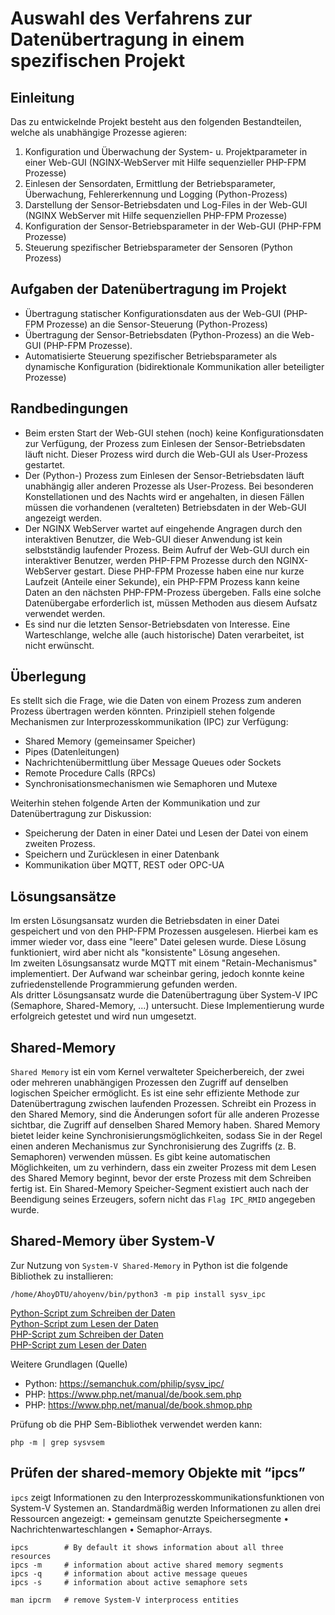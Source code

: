 # Auswahl des Verfahrens zur Datenübertragung in einem spezifischen Projekt

## Einleitung
Das zu entwickelnde Projekt besteht aus den folgenden Bestandteilen, welche als unabhängige Prozesse agieren:
1. Konfiguration und Überwachung der System- u. Projektparameter in einer Web-GUI (NGINX-WebServer mit Hilfe sequenzieller PHP-FPM Prozesse) 
1. Einlesen der Sensordaten, Ermittlung der Betriebsparameter, Überwachung, Fehlererkennung und Logging (Python-Prozess)
1. Darstellung der Sensor-Betriebsdaten und Log-Files in der Web-GUI (NGINX WebServer mit Hilfe sequenziellen PHP-FPM Prozesse) 
1. Konfiguration der Sensor-Betriebsparameter in der Web-GUI (PHP-FPM Prozesse)
1. Steuerung spezifischer Betriebsparameter der Sensoren (Python Prozess)

## Aufgaben der Datenübertragung im Projekt
* Übertragung statischer Konfigurationsdaten aus der Web-GUI (PHP-FPM Prozesse) an die Sensor-Steuerung (Python-Prozess)
* Übertragung der Sensor-Betriebsdaten (Python-Prozess) an die Web-GUI (PHP-FPM Prozesse).
* Automatisierte Steuerung spezifischer Betriebsparameter als dynamische Konfiguration (bidirektionale Kommunikation aller beteiligter Prozesse)

## Randbedingungen
* Beim ersten Start der Web-GUI stehen (noch) keine Konfigurationsdaten zur Verfügung, der Prozess zum Einlesen der Sensor-Betriebsdaten läuft nicht. Dieser Prozess wird durch die Web-GUI als User-Prozess gestartet.
* Der (Python-) Prozess zum Einlesen der Sensor-Betriebsdaten läuft unabhängig aller anderen Prozesse als User-Prozess. Bei besonderen Konstellationen und des Nachts wird er angehalten, in diesen Fällen müssen die vorhandenen (veralteten) Betriebsdaten in der Web-GUI angezeigt werden.
* Der NGINX WebServer wartet auf eingehende Angragen durch den interaktiven Benutzer, die Web-GUI dieser Anwendung ist kein selbstständig laufender Prozess. Beim Aufruf der Web-GUI durch ein interaktiver Benutzer, werden PHP-FPM Prozesse durch den NGINX-WebServer gestart. Diese PHP-FPM Prozesse haben eine nur kurze Laufzeit (Anteile einer Sekunde), ein PHP-FPM Prozess kann keine Daten an den nächsten PHP-FPM-Prozess übergeben. Falls eine solche Datenübergabe erforderlich ist, müssen Methoden aus diesem Aufsatz verwendet werden.
* Es sind nur die letzten Sensor-Betriebsdaten von Interesse. Eine Warteschlange, welche alle (auch historische) Daten verarbeitet, ist nicht erwünscht.

## Überlegung
Es stellt sich die Frage, wie die Daten von einem Prozess zum anderen Prozess übertragen werden könnten.
Prinzipiell stehen folgende Mechanismen zur Interprozesskommunikation (IPC) zur Verfügung:
* Shared Memory (gemeinsamer Speicher)
* Pipes (Datenleitungen)
* Nachrichtenübermittlung über Message Queues oder Sockets
* Remote Procedure Calls (RPCs)
* Synchronisationsmechanismen wie Semaphoren und Mutexe

Weiterhin stehen folgende Arten der Kommunikation und zur Datenübertragung zur Diskussion:
* Speicherung der Daten in einer Datei und Lesen der Datei von einem zweiten Prozess.
* Speichern und Zurücklesen in einer Datenbank
* Kommunikation über MQTT, REST oder OPC-UA

## Lösungsansätze
Im ersten Lösungsansatz wurden die Betriebsdaten in einer Datei gespeichert und von den PHP-FPM Prozessen ausgelesen. Hierbei kam es immer wieder vor, dass eine "leere" Datei gelesen wurde. Diese Lösung funktioniert, wird aber nicht als "konsistente" Lösung angesehen.  
Im zweiten Lösungsansatz wurde MQTT mit einem "Retain-Mechanismus" implementiert. Der Aufwand war scheinbar gering, jedoch konnte keine zufriedenstellende Programmierung gefunden werden.  
Als dritter Lösungsansatz wurde die Datenübertragung über System-V IPC (Semaphore, Shared-Memory, ...) untersucht. Diese Implementierung wurde erfolgreich getestet und wird nun umgesetzt.

## Shared-Memory
`Shared Memory` ist ein vom Kernel verwalteter Speicherbereich, der zwei oder mehreren unabhängigen Prozessen den Zugriff auf denselben logischen Speicher ermöglicht.
Es ist eine sehr effiziente Methode zur Datenübertragung zwischen laufenden Prozessen.
Schreibt ein Prozess in den Shared Memory, sind die Änderungen sofort für alle anderen Prozesse sichtbar, die Zugriff auf denselben Shared Memory haben.
Shared Memory bietet leider keine Synchronisierungsmöglichkeiten, sodass Sie in der Regel einen anderen Mechanismus zur Synchronisierung des Zugriffs
(z. B. Semaphoren) verwenden müssen. Es gibt keine automatischen Möglichkeiten, um zu verhindern,
dass ein zweiter Prozess mit dem Lesen des Shared Memory beginnt, bevor der erste Prozess mit dem Schreiben fertig ist.
Ein Shared-Memory Speicher-Segment existiert auch nach der Beendigung seines Erzeugers, sofern nicht das `Flag IPC_RMID` angegeben wurde.

## Shared-Memory über System-V
Zur Nutzung von `System-V Shared-Memory` in Python ist die folgende Bibliothek zu installieren:
```code
/home/AhoyDTU/ahoyenv/bin/python3 -m pip install sysv_ipc
```
[Python-Script zum Schreiben der Daten](./sysV_out.py)  
[Python-Script zum Lesen der Daten](./sysV_in.py)  
[PHP-Script zum Schreiben der Daten](./sysV_out.php)  
[PHP-Script zum Lesen der Daten](./sysV_in.php)  

Weitere Grundlagen (Quelle)
- Python: <https://semanchuk.com/philip/sysv_ipc/>
- PHP: <https://www.php.net/manual/de/book.sem.php>
- PHP: <https://www.php.net/manual/de/book.shmop.php>
 
Prüfung ob die PHP Sem-Bibliothek verwendet werden kann:
```code
php -m | grep sysvsem
```

## Prüfen der shared-memory Objekte mit “ipcs”
`ipcs` zeigt Informationen zu den Interprozesskommunikationsfunktionen von System-V Systemen an.
Standardmäßig werden Informationen zu allen drei Ressourcen angezeigt:
•	gemeinsam genutzte Speichersegmente
•	Nachrichtenwarteschlangen
•	Semaphor-Arrays.
```code
ipcs        # By default it shows information about all three resources
ipcs -m	    # information about active shared memory segments
ipcs -q	    # information about active message queues
ipcs -s	    # information about active semaphore sets

man ipcrm   # remove System-V interprocess entities 
```

